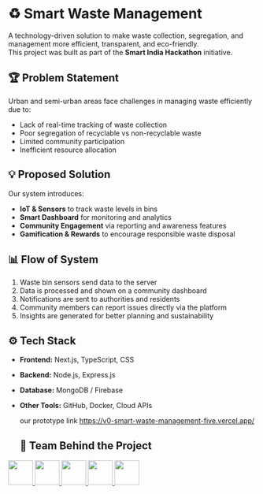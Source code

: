 # ♻️ Smart Waste Management

A technology-driven solution to make waste collection, segregation, and management more efficient, transparent, and eco-friendly.  
This project was built as part of the **Smart India Hackathon** initiative.



## 🏆 Problem Statement
Urban and semi-urban areas face challenges in managing waste efficiently due to:
- Lack of real-time tracking of waste collection
- Poor segregation of recyclable vs non-recyclable waste
- Limited community participation
- Inefficient resource allocation



## 💡 Proposed Solution
Our system introduces:
- **IoT & Sensors** to track waste levels in bins  
- **Smart Dashboard** for monitoring and analytics  
- **Community Engagement** via reporting and awareness features  
- **Gamification & Rewards** to encourage responsible waste disposal  



## 📊 Flow of System
1. Waste bin sensors send data to the server  
2. Data is processed and shown on a community dashboard  
3. Notifications are sent to authorities and residents  
4. Community members can report issues directly via the platform  
5. Insights are generated for better planning and sustainability  



## ⚙️ Tech Stack
- **Frontend:** Next.js, TypeScript, CSS  
- **Backend:** Node.js, Express.js  
- **Database:** MongoDB / Firebase  
- **Other Tools:** GitHub, Docker, Cloud APIs  


   our prototype link https://v0-smart-waste-management-five.vercel.app/


   ## 👥 Team Behind the Project
<a href="https://github.com/shreya281-tech">
  <img src="https://avatars.githubusercontent.com/shreya281-tech" width="50" height="50">
</a>
<a href="https://github.com/prathamnema33">
  <img src="https://avatars.githubusercontent.com/prathamnema33" width="50" height="50">
</a>
<a href="https://github.com/rishabhshahwal">
  <img src="https://avatars.githubusercontent.com/rishabhshahwal" widvth="50" height="50">
</a>
<a href="https://github.com/medhaagrawal2525">
  <img src="https://avatars.githubusercontent.com/medhaagrawal2525" width="50" height="50">
</a>
<a href="https://github.com/RiyaGksk73">
  <img src="https://avatars.githubusercontent.com/RiyaGksk73" width="50" height="50">
</a>

